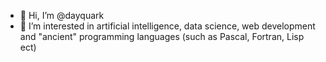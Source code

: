 - 👋 Hi, I’m @dayquark
- 👀 I’m interested in artificial intelligence, data science, web development and "ancient" programming languages (such as Pascal, Fortran, Lisp ect)

<!---
dayquark/dayquark is a ✨ special ✨ repository because its `README.md` (this file) appears on your GitHub profile.
You can click the Preview link to take a look at your changes.
--->
